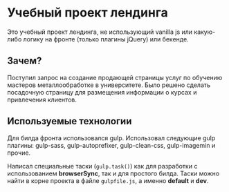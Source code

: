 # Учебный проект лендинга

Это учебный проект лендинга, не использующий vanilla js или какую-либо логику на фронте (только плагины jQuery) или бекенде.

## Зачем?

Поступил запрос на создание продающей страницы услуг по обучению мастеров металлообработке в университете. Было решено сделать посадочную страницу для размещения информации о курсах и привлечения клиентов.

## Используемые технологии

Для билда фронта использовался gulp. Использовал следующие gulp плагины: gulp-sass, gulp-autoprefixer, gulp-clean-css, gulp-imagemin  и прочие.

Написал специальные таски (`gulp.task()`) как для разработки с использованием **browserSync**, так и для простого билда. Таски можно найти в корне проекта в файле `gulpfile.js`, а именно **default** и **dev**.
